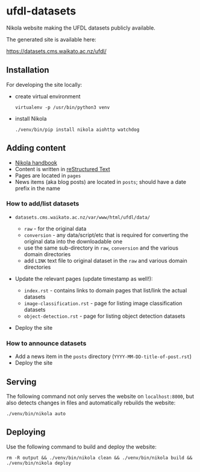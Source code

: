 # ufdl-datasets
Nikola website making the UFDL datasets publicly available.

The generated site is available here:

https://datasets.cms.waikato.ac.nz/ufdl/


## Installation

For developing the site locally:

* create virtual environment

  ```
  virtualenv -p /usr/bin/python3 venv
  ```

* install Nikola

  ```
  ./venv/bin/pip install nikola aiohttp watchdog
  ```

## Adding content

* [Nikola handbook](https://getnikola.com/handbook.html)
* Content is written in [reStructured Text](http://docutils.sourceforge.net/rst.html)
* Pages are located in `pages`
* News items (aka blog posts) are located in `posts`; should have a date prefix in the name

### How to add/list datasets

* `datasets.cms.waikato.ac.nz/var/www/html/ufdl/data/`

  * `raw` - for the original data
  * `conversion` - any data/script/etc that is required for converting the original data into the downloadable one
  * use the same sub-directory in `raw`, `conversion` and the various domain directories 
  * add `LINK` text file to original dataset in the `raw` and various domain directories

* Update the relevant pages (update timestamp as well!):

  * `index.rst` - contains links to domain pages that list/link the actual datasets
  * `image-classification.rst` - page for listing image classification datasets
  * `object-detection.rst` - page for listing object detection datasets

* Deploy the site


### How to announce datasets

* Add a news item in the `posts` directory (`YYYY-MM-DD-title-of-post.rst`)
* Deploy the site 


## Serving

The following command not only serves the website on `localhost:8000`, but also detects changes 
in files and automatically rebuilds the website:

```
./venv/bin/nikola auto
```

## Deploying

Use the following command to build and deploy the website:

```
rm -R output && ./venv/bin/nikola clean && ./venv/bin/nikola build && ./venv/bin/nikola deploy
```
